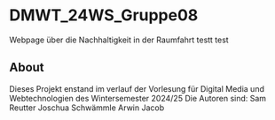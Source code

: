 # DMWT_24WS_Gruppe08

Webpage über die Nachhaltigkeit in der Raumfahrt
testt
test
## About
Dieses Projekt enstand im verlauf der Vorlesung für Digital Media und Webtechnologien des Wintersemester 2024/25
Die Autoren sind:
Sam Reutter
Joschua Schwämmle
Arwin Jacob
